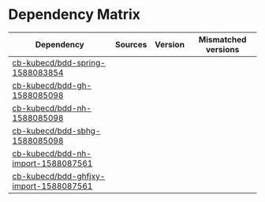 # Dependency Matrix

Dependency | Sources | Version | Mismatched versions
---------- | ------- | ------- | -------------------
[cb-kubecd/bdd-spring-1588083854](https://github.com/cb-kubecd/bdd-spring-1588083854.git) |  | []() | 
[cb-kubecd/bdd-gh-1588085098](https://github.com/cb-kubecd/bdd-gh-1588085098.git) |  | []() | 
[cb-kubecd/bdd-nh-1588085098](https://github.com/cb-kubecd/bdd-nh-1588085098.git) |  | []() | 
[cb-kubecd/bdd-sbhg-1588085098](https://github.com/cb-kubecd/bdd-sbhg-1588085098.git) |  | []() | 
[cb-kubecd/bdd-nh-import-1588087561](https://github.com/cb-kubecd/bdd-nh-import-1588087561.git) |  | []() | 
[cb-kubecd/bdd-ghfjxy-import-1588087561](https://github.com/cb-kubecd/bdd-ghfjxy-import-1588087561.git) |  | []() | 
